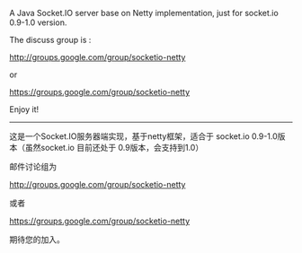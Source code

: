 A Java Socket.IO server base on Netty implementation, just for socket.io 0.9-1.0 version.

The discuss group is :

http://groups.google.com/group/socketio-netty

or

https://groups.google.com/group/socketio-netty


Enjoy it!

---

这是一个Socket.IO服务器端实现，基于netty框架，适合于 socket.io 0.9-1.0版本（虽然socket.io 目前还处于 0.9版本，会支持到1.0）

邮件讨论组为

http://groups.google.com/group/socketio-netty

或者

https://groups.google.com/group/socketio-netty

期待您的加入。